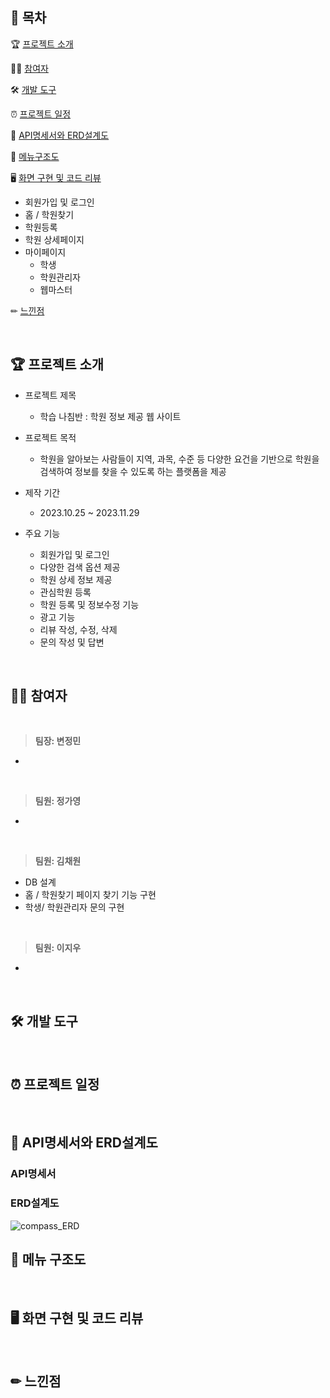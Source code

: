 ## **📜 목차**

🏆 [프로젝트 소개](#-프로젝트-소개)

👨‍💻 [참여자](#-참여자)

🛠 [개발 도구](#-개발-도구)

⏰ [프로젝트 일정](#-프로젝트-일정)

🔗 [API명세서와 ERD설계도](#-api명세서와-erd설계도)
  
📝 [메뉴구조도](#-메뉴-구조도)
  
🖥 [화면 구현 및 코드 리뷰](#-화면-구현-및-코드-리뷰)
  - 회원가입 및 로그인
  - 홈 / 학원찾기
  - 학원등록
  - 학원 상세페이지
  - 마이페이지
    - 학생
    - 학원관리자
    - 웹마스터

✏ [느낀점](#-느낀점)

<br/>

## **🏆 프로젝트 소개**

- 프로젝트 제목
  - 학습 나침반 : 학원 정보 제공 웹 사이트

- 프로젝트 목적
  - 학원을 알아보는 사람들이 지역, 과목, 수준 등 다양한 요건을 기반으로 학원을 검색하여 정보를 찾을 수 있도록 하는 플랫폼을 제공

- 제작 기간
  - 2023.10.25 ~ 2023.11.29

- 주요 기능
  - 회원가입 및 로그인
  - 다양한 검색 옵션 제공
  - 학원 상세 정보 제공
  - 관심학원 등록
  - 학원 등록 및 정보수정 기능
  - 광고 기능
  - 리뷰 작성, 수정, 삭제
  - 문의 작성 및 답변

<br/>

## **👨‍💻 참여자**

<br/>

> **팀장: 변정민** 
- 

<br/>

> **팀원: 정가영** 
- 

<br/>

> **팀원: 김채원** 
- DB 설계
- 홈 / 학원찾기 페이지 찾기 기능 구현
- 학생/ 학원관리자 문의 구현

<br/>

> **팀원: 이지우** 
- 

<br/>

## **🛠 개발 도구**
  
<br/>

## **⏰ 프로젝트 일정**
  
<br/>

## **🔗 API명세서와 ERD설계도**

### API명세서
  
### ERD설계도
![compass_ERD](https://github.com/KoreaIt-J-23-2-2/compass_front/assets/137966126/2d62ac2b-9f1e-42cd-8636-f83c95ecc356)
<br/>

## **📝 메뉴 구조도**
  
<br/>

## **🖥 화면 구현 및 코드 리뷰**
  
<br/>

## **✏ 느낀점**
  
<br/>

